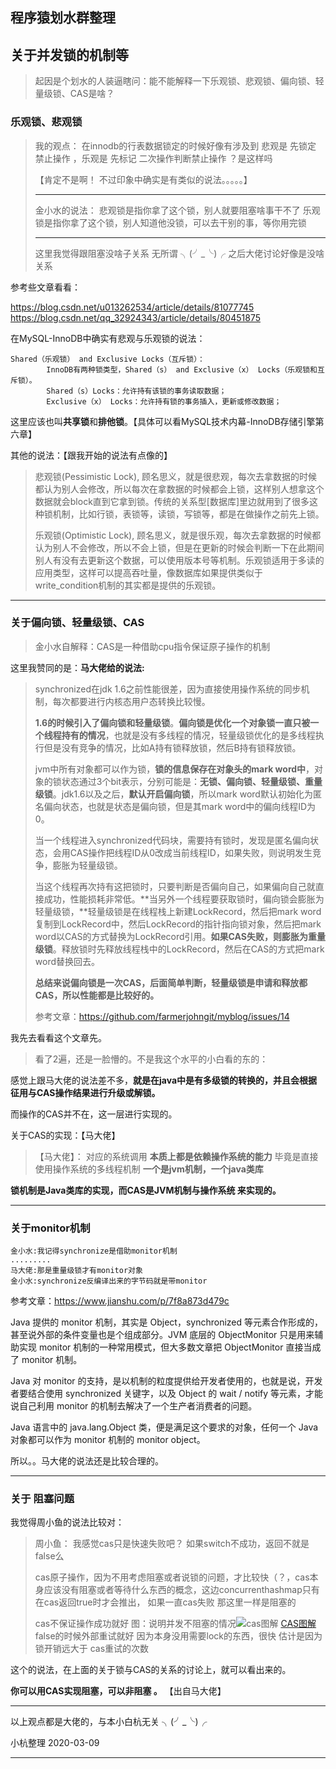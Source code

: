 ## 程序猿划水群整理

## 关于并发锁的机制等

> 起因是个划水的人装逼瞎问：能不能解释一下乐观锁、悲观锁、偏向锁、轻量级锁、CAS是啥？

###  乐观锁、悲观锁

> 我的观点：
> 在innodb的行表数据锁定的时候好像有涉及到
> 悲观是 先锁定 禁止操作  ，乐观是 先标记 二次操作判断禁止操作    ？是这样吗   
>
> 【肯定不是啊！  不过印象中确实是有类似的说法。。。。。】
>
> ---
>
> 金小水的说法：
> 悲观锁是指你拿了这个锁，别人就要阻塞啥事干不了
> 乐观锁是指你拿了这个锁，别人知道他没锁，可以去干别的事，等你用完锁
>
> ---
>
> 这里我觉得跟阻塞没啥子关系 无所谓  ╮(╯_╰)╭    之后大佬讨论好像是没啥关系

参考些文章看看：

<https://blog.csdn.net/u013262534/article/details/81077745>
<https://blog.csdn.net/qq_32924343/article/details/80451875>

在MySQL-InnoDB中确实有悲观与乐观锁的说法：

```
Shared（乐观锁） and Exclusive Locks（互斥锁）：
        InnoDB有两种锁类型，Shared（s） and Exclusive（x） Locks（乐观锁和互斥锁）。
        Shared（s）Locks：允许持有该锁的事务读取数据；
        Exclusive（x） Locks：允许持有锁的事务插入，更新或修改数据；
```

这里应该也叫**共享锁**和**排他锁**。【具体可以看MySQL技术内幕-InnoDB存储引擎第六章】

其他的说法：【跟我开始的说法有点像的】

> 悲观锁(Pessimistic Lock), 顾名思义，就是很悲观，每次去拿数据的时候都认为别人会修改，所以每次在拿数据的时候都会上锁，这样别人想拿这个数据就会block直到它拿到锁。传统的关系型[数据库]里边就用到了很多这种锁机制，比如行锁，表锁等，读锁，写锁等，都是在做操作之前先上锁。
>
> 乐观锁(Optimistic Lock), 顾名思义，就是很乐观，每次去拿数据的时候都认为别人不会修改，所以不会上锁，但是在更新的时候会判断一下在此期间别人有没有去更新这个数据，可以使用版本号等机制。乐观锁适用于多读的应用类型，这样可以提高吞吐量，像数据库如果提供类似于write_condition机制的其实都是提供的乐观锁。

---

### 关于偏向锁、轻量级锁、CAS

> 金小水自解释：CAS是一种借助cpu指令保证原子操作的机制

这里我赞同的是：**马大佬给的说法:**

> synchronized在jdk 1.6之前性能很差，因为直接使用操作系统的同步机制，每次都要进行内核态用户态转换比较慢。
>
> **1.6的时候引入了偏向锁和轻量级锁**。**偏向锁是优化一个对象锁一直只被一个线程持有的情况**，也就是没有多线程的情况，轻量级锁优化的是多线程执行但是没有竞争的情况，比如A持有锁释放锁，然后B持有锁释放锁。
>
> jvm中所有对象都可以作为锁，**锁的信息保存在对象头的mark word中**，对象的锁状态通过3个bit表示，分别可能是：**无锁、偏向锁、轻量级锁、重量级锁**。jdk1.6以及之后，**默认开启偏向锁**，所以mark word默认初始化为匿名偏向状态，也就是状态是偏向锁，但是其mark word中的偏向线程ID为0。
>
> 当一个线程进入synchronized代码块，需要持有锁时，发现是匿名偏向状态，会用CAS操作把线程ID从0改成当前线程ID，如果失败，则说明发生竞争，膨胀为轻量级锁。
>
> 当这个线程再次持有这把锁时，只要判断是否偏向自己，如果偏向自己就直接成功，性能损耗非常低。**当另外一个线程要获取锁时，偏向锁会膨胀为轻量级锁，**轻量级锁是在线程栈上新建LockRecord，然后把mark word复制到LockRecord中，然后LockRecord的指针指向锁对象，然后把mark word以CAS的方式替换为LockRecord引用。**如果CAS失败，则膨胀为重量级锁**。释放锁时先释放线程栈中的LockRecord，然后在CAS的方式把mark word替换回去。
>
> **总结来说偏向锁是一次CAS，后面简单判断，轻量级锁是申请和释放都CAS，所以性能都是比较好的。**
>
> 参考文章：<https://github.com/farmerjohngit/myblog/issues/14>

我先去看看这个文章先。

> 看了2遍，还是一脸懵的。不是我这个水平的小白看的东的：

感觉上跟马大佬的说法差不多，**就是在java中是有多级锁的转换的，并且会根据征用与CAS操作结果进行升级或解锁。**

而操作的CAS并不在，这一层进行实现的。

关于CAS的实现：【马大佬】

>【马大佬】：
>对应的系统调用
>**本质上都是依赖操作系统的能力**
>毕竟是直接使用操作系统的多线程机制
>**一个是jvm机制，一个java类库**

**锁机制是Java类库的实现，而CAS是JVM机制与操作系统 来实现的。**

---

### 关于monitor机制

```
金小水:我记得synchronize是借助monitor机制
.........
马大佬:那是重量级锁才有monitor对象
金小水:synchronize反编译出来的字节码就是带monitor
```

参考文章：<https://www.jianshu.com/p/7f8a873d479c> 

Java 提供的 monitor 机制，其实是 Object，synchronized 等元素合作形成的，甚至说外部的条件变量也是个组成部分。JVM 底层的 ObjectMonitor 只是用来辅助实现 monitor 机制的一种常用模式，但大多数文章把 ObjectMonitor 直接当成了 monitor 机制。

Java 对 monitor 的支持，是以机制的粒度提供给开发者使用的，也就是说，开发者要结合使用 synchronized 关键字，以及 Object 的 wait / notify 等元素，才能说自己利用 monitor 的机制去解决了一个生产者消费者的问题。

Java 语言中的 java.lang.Object 类，便是满足这个要求的对象，任何一个 Java 对象都可以作为 monitor 机制的 monitor object。

所以。。马大佬的说法还是比较合理的。

---

### 关于 阻塞问题

我觉得周小鱼的说法比较对：

> 周小鱼：
> 我感觉cas只是快速失败吧？
> 如果switch不成功，返回不就是false么
>
> cas原子操作，因为不用考虑阻塞或者说锁的问题，才比较快（？，cas本身应该没有阻塞或者等待什么东西的概念，这边concurrenthashmap只有在cas返回true时才会推出，
> 如果一直cas失败
> 那这里一样是阻塞的
>
> cas不保证操作成功就好
> 图：说明并发不阻塞的情况![cas图解](D:\study_note\程序员划水群资料整理\cas图解.png)
> [CAS图解](https://img-blog.csdnimg.cn/2020031011115989.png?x-oss-process=image/watermark,type_ZmFuZ3poZW5naGVpdGk,shadow_10,text_aHR0cHM6Ly9ibG9nLmNzZG4ubmV0L1RpYW5YdWVXdQ==,size_16,color_FFFFFF,t_70)
> false的时候外部重试就好
> 因为本身没用需要lock的东西，很快
> 估计是因为锁开销远大于 cas重试的次数

这个的说法，在上面的关于锁与CAS的关系的讨论上，就可以看出来的。

**你可以用CAS实现阻塞，可以非阻塞 。** 【出自马大佬】

---

以上观点都是大佬的，与本小白杭无关  ╮(╯_╰)╭   

小杭整理 2020-03-09 

---